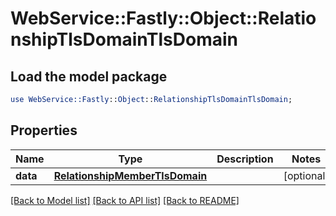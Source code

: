 # WebService::Fastly::Object::RelationshipTlsDomainTlsDomain

## Load the model package
```perl
use WebService::Fastly::Object::RelationshipTlsDomainTlsDomain;
```

## Properties
Name | Type | Description | Notes
------------ | ------------- | ------------- | -------------
**data** | [**RelationshipMemberTlsDomain**](RelationshipMemberTlsDomain.md) |  | [optional] 

[[Back to Model list]](../README.md#documentation-for-models) [[Back to API list]](../README.md#documentation-for-api-endpoints) [[Back to README]](../README.md)


